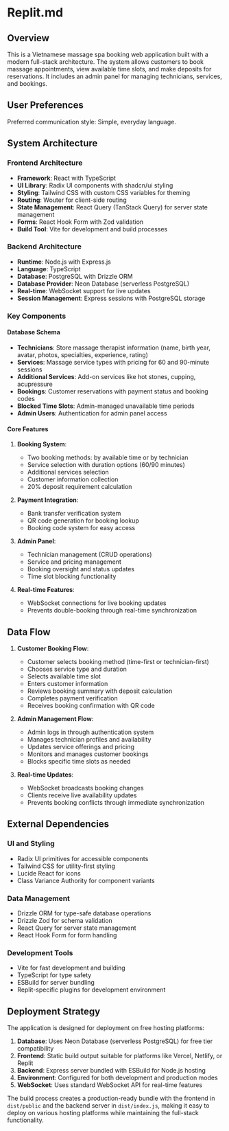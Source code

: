 # Replit.md

## Overview

This is a Vietnamese massage spa booking web application built with a modern full-stack architecture. The system allows customers to book massage appointments, view available time slots, and make deposits for reservations. It includes an admin panel for managing technicians, services, and bookings.

## User Preferences

Preferred communication style: Simple, everyday language.

## System Architecture

### Frontend Architecture
- **Framework**: React with TypeScript
- **UI Library**: Radix UI components with shadcn/ui styling
- **Styling**: Tailwind CSS with custom CSS variables for theming
- **Routing**: Wouter for client-side routing
- **State Management**: React Query (TanStack Query) for server state management
- **Forms**: React Hook Form with Zod validation
- **Build Tool**: Vite for development and build processes

### Backend Architecture
- **Runtime**: Node.js with Express.js
- **Language**: TypeScript
- **Database**: PostgreSQL with Drizzle ORM
- **Database Provider**: Neon Database (serverless PostgreSQL)
- **Real-time**: WebSocket support for live updates
- **Session Management**: Express sessions with PostgreSQL storage

### Key Components

#### Database Schema
- **Technicians**: Store massage therapist information (name, birth year, avatar, photos, specialties, experience, rating)
- **Services**: Massage service types with pricing for 60 and 90-minute sessions
- **Additional Services**: Add-on services like hot stones, cupping, acupressure
- **Bookings**: Customer reservations with payment status and booking codes
- **Blocked Time Slots**: Admin-managed unavailable time periods
- **Admin Users**: Authentication for admin panel access

#### Core Features
1. **Booking System**:
   - Two booking methods: by available time or by technician
   - Service selection with duration options (60/90 minutes)
   - Additional services selection
   - Customer information collection
   - 20% deposit requirement calculation

2. **Payment Integration**:
   - Bank transfer verification system
   - QR code generation for booking lookup
   - Booking code system for easy access

3. **Admin Panel**:
   - Technician management (CRUD operations)
   - Service and pricing management
   - Booking oversight and status updates
   - Time slot blocking functionality

4. **Real-time Features**:
   - WebSocket connections for live booking updates
   - Prevents double-booking through real-time synchronization

## Data Flow

1. **Customer Booking Flow**:
   - Customer selects booking method (time-first or technician-first)
   - Chooses service type and duration
   - Selects available time slot
   - Enters customer information
   - Reviews booking summary with deposit calculation
   - Completes payment verification
   - Receives booking confirmation with QR code

2. **Admin Management Flow**:
   - Admin logs in through authentication system
   - Manages technician profiles and availability
   - Updates service offerings and pricing
   - Monitors and manages customer bookings
   - Blocks specific time slots as needed

3. **Real-time Updates**:
   - WebSocket broadcasts booking changes
   - Clients receive live availability updates
   - Prevents booking conflicts through immediate synchronization

## External Dependencies

### UI and Styling
- Radix UI primitives for accessible components
- Tailwind CSS for utility-first styling
- Lucide React for icons
- Class Variance Authority for component variants

### Data Management
- Drizzle ORM for type-safe database operations
- Drizzle Zod for schema validation
- React Query for server state management
- React Hook Form for form handling

### Development Tools
- Vite for fast development and building
- TypeScript for type safety
- ESBuild for server bundling
- Replit-specific plugins for development environment

## Deployment Strategy

The application is designed for deployment on free hosting platforms:

1. **Database**: Uses Neon Database (serverless PostgreSQL) for free tier compatibility
2. **Frontend**: Static build output suitable for platforms like Vercel, Netlify, or Replit
3. **Backend**: Express server bundled with ESBuild for Node.js hosting
4. **Environment**: Configured for both development and production modes
5. **WebSocket**: Uses standard WebSocket API for real-time features

The build process creates a production-ready bundle with the frontend in `dist/public` and the backend server in `dist/index.js`, making it easy to deploy on various hosting platforms while maintaining the full-stack functionality.